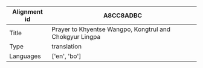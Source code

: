 |Alignment id | A8CC8ADBC
| --- | --- 
|Title | Prayer to Khyentse Wangpo, Kongtrul and Chokgyur Lingpa 
|Type | translation
|Languages | ['en', 'bo']